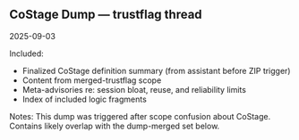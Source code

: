 ## CoStage Dump — trustflag thread
2025-09-03

Included:
- Finalized CoStage definition summary (from assistant before ZIP trigger)
- Content from merged-trustflag scope
- Meta-advisories re: session bloat, reuse, and reliability limits
- Index of included logic fragments

Notes:
This dump was triggered after scope confusion about CoStage. Contains likely overlap with the dump-merged set below.

